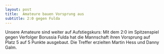 ```yaml
---
layout: post
title:  Amateure bauen Vorsprung aus
subtitle: 2:0 gegen Fulda
---
```


Unsere Amateure sind weiter auf Aufstiegskurs: Mit dem 2:0 im Spitzenspiel gegen Verfolger Borussia Fulda hat die Mannschaft ihren Vorsprung auf Platz 5 auf 5 Punkte ausgebaut. Die Treffer erzielten Martin Hess und Danny Galm.


